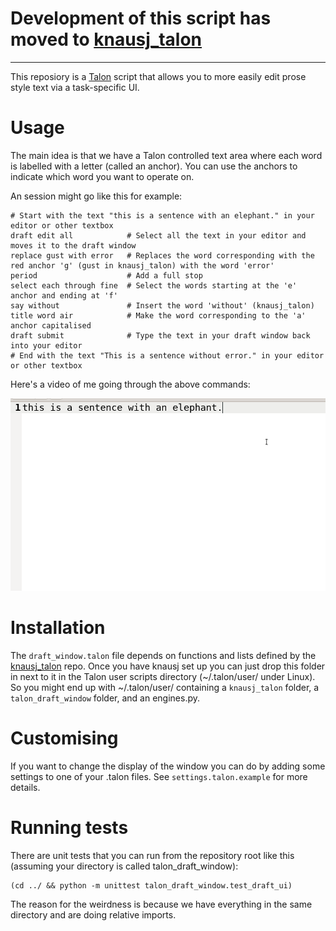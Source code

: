 # Development of this script has moved to [knausj_talon](https://github.com/knausj85/knausj_talon/tree/master/talon_draft_window)

---

This reposiory is a [Talon](https://talonvoice.com/) script that allows you to more easily edit prose style text via a task-specific UI.

# Usage

The main idea is that we have a Talon controlled text area where each word is labelled with a letter (called an anchor). You can use the anchors to indicate which word you want to operate on.

An session might go like this for example:

    # Start with the text "this is a sentence with an elephant." in your editor or other textbox
    draft edit all            # Select all the text in your editor and moves it to the draft window
    replace gust with error   # Replaces the word corresponding with the red anchor 'g' (gust in knausj_talon) with the word 'error'
    period                    # Add a full stop
    select each through fine  # Select the words starting at the 'e' anchor and ending at 'f'
    say without               # Insert the word 'without' (knausj_talon)
    title word air            # Make the word corresponding to the 'a' anchor capitalised
    draft submit              # Type the text in your draft window back into your editor
    # End with the text "This is a sentence without error." in your editor or other textbox

Here's a video of me going through the above commands:

![Video of talon draft window in action](doc/talon-draft-demo.gif)

# Installation

The `draft_window.talon` file depends on functions and lists defined by the [knausj\_talon](https://github.com/knausj85/knausj_talon) repo. Once you have knausj set up you can just drop this folder in next to it in the Talon user scripts directory (~/.talon/user/ under Linux). So you might end up with ~/.talon/user/ containing a `knausj_talon` folder, a `talon_draft_window` folder, and an engines.py.

# Customising

If you want to change the display of the window you can do by adding some settings to one of your .talon files. See `settings.talon.example` for more details.

# Running tests

There are unit tests that you can run from the repository root like this (assuming your directory is called talon\_draft\_window):

    (cd ../ && python -m unittest talon_draft_window.test_draft_ui)

The reason for the weirdness is because we have everything in the same directory and are doing relative imports.
